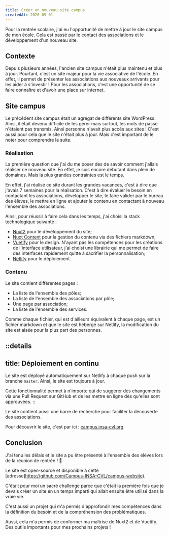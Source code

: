 ```yaml
---
title: Créer un nouveau site campus
createdAt: 2020-09-01
---
```


Pour la rentrée scolaire, j'ai eu l'opportunité de mettre à jour le site campus de mon école. Cela est passé par le contact des associations et le développement d'un nouveau site.

<!-- more -->

## Contexte

Depuis plusieurs années, l'ancien site campus n'était plus maintenu et plus à jour. Pourtant, c'est un site majeur pour la vie associative de l'école. En effet, il permet de présenter les associations aux nouveaux arrivants pour les aider à s'investir ! Pour les associations, c'est une opportunité de se faire connaître et d'avoir une place sur internet.

## Site campus

Le précédent site campus était un agrégat de différents site WordPress. Ainsi, il était devenu difficile de les gérer mais surtout, les mots de passe n'étaient pas transmis. Ainsi personne n'avait plus accès aux sites ! C'est aussi pour cela que le site n'était plus à jour. Mais c'est important de le noter pour comprendre la suite.

### Réalisation

La première question que j'ai du me poser des de savoir comment j'allais réaliser ce nouveau site. En effet, je suis encore débutant dans plein de domaines. Mais la plus grandes contraintes est le temps. 

En effet, j'ai réalisé ce site durant les grandes vacances, c'est à dire que j'avais 7 semaines pour la réalisation. C'est à dire évaluer le besoin en contactant les associations, développer le site, le faire valider par le bureau des élèves, le mettre en ligne et ajouter le contenu en contactant à nouveau l'ensemble des associations.

Ainsi, pour réussir à faire cela dans les temps, j'ai choisi la stack technologique suivante :

- [Nuxt2](https://nuxtjs.org/) pour le développement du site;
- [Nuxt Content](https://content.nuxtjs.org/) pour la gestion du contenu via des fichiers markdown;
- [Vuetify](https://vuetifyjs.com/en/) pour le design. N'ayant pas les compétences pour les créations de l'interface utilisateur, j'ai choisi une librairie qui me permet de faire des interfaces rapidement quitte à sacrifier la personnalisation;
- [Netlify](https://www.netlify.com/) pour le déploiement.

### Contenu

Le site contient différentes pages :

- La liste de l'ensemble des pôles;
- La liste de l'ensemble des associations par pôle;
- Une page par association;
- La liste de l'ensemble des services.

Comme chaque fichier, qui est d'ailleurs équivalent à chaque page, est un fichier markdown et que le site est hébergé sur Netlify, la modification du site est aisée pour la plus part des personnes.

::details
---
title: Déploiement en continu
---

Le site est déployé automatiquement sur Netlify à chaque push sur la branche `master`. Ainsi, le site est toujours à jour.

Cette fonctionnalité permet à n'importe qui de suggérer des changements via une Pull Request sur GitHub et de les mettre en ligne dès qu'elles sont approuvées.
::

Le site contient aussi une barre de recherche pour faciliter la découverte des associations.

Pour découvrir le site, c'est par ici : [campus.insa-cvl.org](https://campus.insa-cvl.org/)

## Conclusion

J'ai tenu les délais et le site a pu être présenté à l'ensemble des élèves lors de la réunion de rentrée ! 🎉

Le site est open-source et disponible à cette [adresse]https://github.com/Campus-INSA-CVL/campus-website).

C'était pour moi un sacré challenge parce que c'était la première fois que je devais créer un site en un temps imparti qui allait ensuite être utilisé dans la vraie vie.

C'est aussi un projet qui m'a permis d'approfondir mes compétences dans la définition du besoin et de la compréhension des problématiques.

Aussi, cela m'a permis de conformer ma maîtrise de Nuxt2 et de Vuetify. Des outils importants pour mes prochains projets !